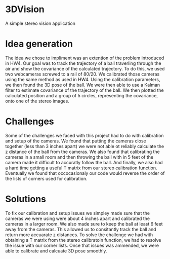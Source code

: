 # 3DVision
A simple stereo vision application

# Idea	generation
The idea we chose to impliment was an extention of the problem introduced in HW4. Our goal was to track the trajectory of a ball traverling through the air and show the covariance of the calculated trajectory. To do this, we used two webcameras screwed to a rail of 80/20. We calibrated those cameras using the same method as used in HW4. Using the calibration parameters, we then found the 3D pose of the ball. We were then able to use a Kalman filter to estimate covariance of the trajectory of the ball. We then plotted the calculated position and a group of 5 circles, representing the covariance, onto one of the stereo images. 

# Challenges
Some of the challenges we faced with this project had to do with calibration and setup of the cameras. We found that putting the cameras close together (less than 3 inches apart) we were not able ot reliably calculate the z distance of the ball from the cameras. We also found that calibrating the cameras in a small room and then throwing the ball with in 5 feet of the camera made it difficult to accuratly follow the ball. And finally, we also had a hard time getting a useful T matrix from our stereo calibration function. Eventually we found that occocasionaly our code would reverse the order of the lists of corners used for calibration. 

# Solutions
To fix our calibration and setup issues we simpley made sure that the cameras we were using were about 4 inches apart and calibrated the cameras in a larger room. We also made sure to keep the ball at least 6 feet away from the cameras. This allowed us to consitantly track the ball and return more accuarate z distances. To solve the challenge we had with obtaining a T matrix from the stereo calibratoin function, we had to resolve the issue with our corner lists. Once that issues was ammended, we were able to calibrate and calcuate 3D pose smoothly. 
